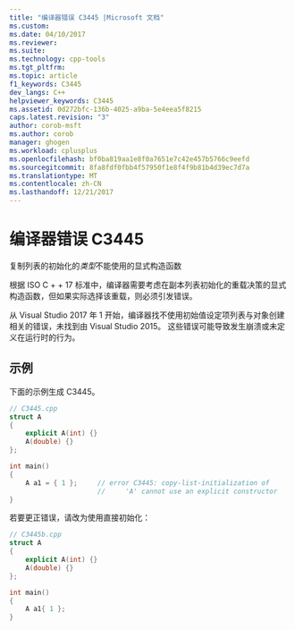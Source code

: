 ```yaml
---
title: "编译器错误 C3445 |Microsoft 文档"
ms.custom: 
ms.date: 04/10/2017
ms.reviewer: 
ms.suite: 
ms.technology: cpp-tools
ms.tgt_pltfrm: 
ms.topic: article
f1_keywords: C3445
dev_langs: C++
helpviewer_keywords: C3445
ms.assetid: 0d272bfc-136b-4025-a9ba-5e4eea5f8215
caps.latest.revision: "3"
author: corob-msft
ms.author: corob
manager: ghogen
ms.workload: cplusplus
ms.openlocfilehash: bf0ba819aa1e8f0a7651e7c42e457b5766c9eefd
ms.sourcegitcommit: 8fa8fdf0fbb4f57950f1e8f4f9b81b4d39ec7d7a
ms.translationtype: MT
ms.contentlocale: zh-CN
ms.lasthandoff: 12/21/2017
---
```

# <a name="compiler-error-c3445"></a>编译器错误 C3445
复制列表的初始化的*类型*不能使用的显式构造函数  
  
根据 ISO C + + 17 标准中，编译器需要考虑在副本列表初始化的重载决策的显式构造函数，但如果实际选择该重载，则必须引发错误。  
  
从 Visual Studio 2017 年 1 开始，编译器找不使用初始值设定项列表与对象创建相关的错误，未找到由 Visual Studio 2015。 这些错误可能导致发生崩溃或未定义在运行时的行为。

## <a name="example"></a>示例  
 下面的示例生成 C3445。  
  
```cpp  
// C3445.cpp  
struct A
{
    explicit A(int) {} 
    A(double) {}
};

int main()
{
    A a1 = { 1 };     // error C3445: copy-list-initialization of 
                      //     'A' cannot use an explicit constructor
}
```  
  
若要更正错误，请改为使用直接初始化：  
  
```cpp  
// C3445b.cpp  
struct A
{
    explicit A(int) {} 
    A(double) {}
};

int main()
{
    A a1{ 1 };
}  
```  
  